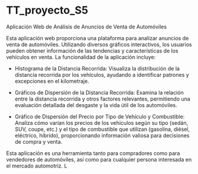 # TT_proyecto_S5
Aplicación Web de Análisis de Anuncios de Venta de Automóviles

Esta aplicación web proporciona una plataforma para analizar anuncios de venta de automóviles. Utilizando diversos gráficos interactivos, los usuarios pueden obtener información de las tendencias y características de los vehículos en venta. La funcionalidad de la aplicación incluye:

- Histograma de la Distancia Recorrida: Visualiza la distribución de la distancia recorrida por los vehículos, ayudando a identificar patrones y excepciones en el kilometraje.

- Gráficos de Dispersión de la Distancia Recorrida: Examina la relación entre la distancia recorrida y otros factores relevantes, permitiendo una evaluación detallada del desgaste y la vida útil de los automóviles.

- Gráfico de Dispersión del Precio por Tipo de Vehículo y Combustible: Analiza cómo varían los precios de los vehículos según su tipo (sedán, SUV, coupe, etc.) y el tipo de combustible que utilizan (gasolina, diésel, eléctrico, híbrido), proporcionando información valiosa para decisiones de compra y venta.

Esta aplicación es una herramienta tanto para compradores como para vendedores de automóviles, así como para cualquier persona interesada en el mercado automotriz. L


